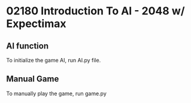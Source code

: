 # 02180 Introduction To AI  - 2048 w/ Expectimax

## AI function

To initialize the game AI, run AI.py file. 

## Manual Game

To manually play the game, run game.py
